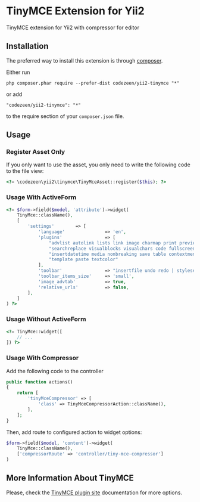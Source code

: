 TinyMCE Extension for Yii2
==========================
TinyMCE extension for Yii2 with compressor for editor

Installation
------------

The preferred way to install this extension is through [composer](http://getcomposer.org/download/).

Either run

```
php composer.phar require --prefer-dist codezeen/yii2-tinymce "*"
```

or add

```
"codezeen/yii2-tinymce": "*"
```

to the require section of your `composer.json` file.


Usage
-----
### Register Asset Only
If you only want to use the asset, you only need to write the following code to the file view:
```php
<?= \codezeen\yii2\tinymce\TinyMceAsset::register($this); ?>
```

### Usage With ActiveForm
```php
<?= $form->field($model, 'attribute')->widget(
    TinyMce::className(),
    [
        'settings'        => [
            'language'               => 'en',
            'plugins'                => [
                "advlist autolink lists link image charmap print preview hr anchor pagebreak",
                "searchreplace visualblocks visualchars code fullscreen",
                "insertdatetime media nonbreaking save table contextmenu directionality",
                "template paste textcolor"
            ],
            'toolbar'                => "insertfile undo redo | styleselect | bold italic | alignleft aligncenter alignright alignjustify | bullist numlist outdent indent | link image | print preview media | forecolor backcolor",
            'toolbar_items_size'     => 'small',
            'image_advtab'           => true,
            'relative_urls'          => false,
        ],
    ]
) ?>
```

### Usage Without ActiveForm
```php
<?= TinyMce::widget([
    // ...
]) ?>
```

### Usage With Compressor
Add the following code to the controller
```php
public function actions()
{
    return [
        'tinyMceCompressor' => [
            'class' => TinyMceCompressorAction::className(),
        ],
    ];
}
```
Then, add route to configured action to widget options:

```php
$form->field($model, 'content')->widget(
    TinyMce::className(),
    ['compressorRoute' => 'controller/tiny-mce-compressor']
)
```

More Information About TinyMCE
-----
Please, check the [TinyMCE plugin site](http://www.tinymce.com/wiki.php/Configuration) documentation for more options.
